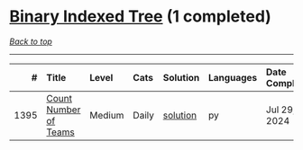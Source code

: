# [Binary Indexed Tree](<https://leetcode.com/tag/Binary-Indexed-Tree/>) (1 completed)

*[Back to top](<../../README.md>)*

------

|    # | Title                                                                          | Level   | Cats   | Solution                                         | Languages   | Date Complete   |
|-----:|:-------------------------------------------------------------------------------|:--------|:-------|:-------------------------------------------------|:------------|:----------------|
| 1395 | [Count Number of Teams](<https://leetcode.com/problems/count-number-of-teams>) | Medium  | Daily  | [solution](<../_1395. Count Number of Teams.md>) | py          | Jul 29, 2024    |